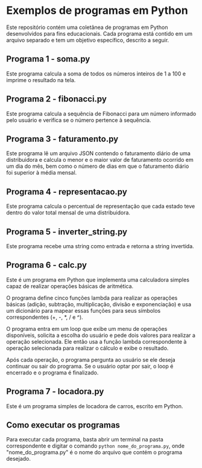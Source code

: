 # Exemplos de programas em Python

Este repositório contém uma coletânea de programas em Python desenvolvidos para fins educacionais. Cada programa está contido em um arquivo separado e tem um objetivo específico, descrito a seguir.

## Programa 1 - soma.py

Este programa calcula a soma de todos os números inteiros de 1 a 100 e imprime o resultado na tela.

## Programa 2 - fibonacci.py

Este programa calcula a sequência de Fibonacci para um número informado pelo usuário e verifica se o número pertence à sequência.

## Programa 3 - faturamento.py

Este programa lê um arquivo JSON contendo o faturamento diário de uma distribuidora e calcula o menor e o maior valor de faturamento ocorrido em um dia do mês, bem como o número de dias em que o faturamento diário foi superior à média mensal.

## Programa 4 - representacao.py

Este programa calcula o percentual de representação que cada estado teve dentro do valor total mensal de uma distribuidora.

## Programa 5 - inverter_string.py

Este programa recebe uma string como entrada e retorna a string invertida.

## Programa 6 - calc.py

Este é um programa em Python que implementa uma calculadora simples capaz de realizar operações básicas de aritmética. 

O programa define cinco funções lambda para realizar as operações básicas (adição, subtração, multiplicação, divisão e exponenciação) e usa um dicionário para mapear essas funções para seus símbolos correspondentes (+, -, *, / e ^).

O programa entra em um loop que exibe um menu de operações disponíveis, solicita a escolha do usuário e pede dois valores para realizar a operação selecionada. Ele então usa a função lambda correspondente à operação selecionada para realizar o cálculo e exibe o resultado.

Após cada operação, o programa pergunta ao usuário se ele deseja continuar ou sair do programa. Se o usuário optar por sair, o loop é encerrado e o programa é finalizado.

## Programa 7 - locadora.py

Este é um programa simples de locadora de carros, escrito em Python.

## Como executar os programas

Para executar cada programa, basta abrir um terminal na pasta correspondente e digitar o comando `python nome_do_programa.py`, onde "nome_do_programa.py" é o nome do arquivo que contém o programa desejado.
